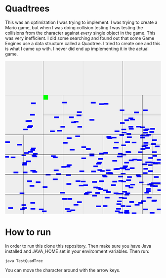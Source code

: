 # Quadtrees
This was an optimization I was trying to implement. I was trying to create a Mario game, but when I was doing collision
testing I was testing the collisions from the character against *every* single object in the game. This was very inefficient.
I did some searching and found out that some Game Engines use a data structure called a Quadtree. I tried to create one 
and this is what I came up with. I never did end up implementing it in the actual game.

![Quadtree](/quadtree.png)

# How to run
In order to run this clone this repository. Then make sure you have Java installed and JAVA_HOME set in your environment 
variables. Then run:

```
java TestQuadTree
```

You can move the character around with the arrow keys.
